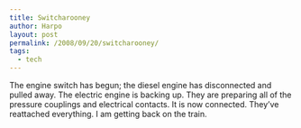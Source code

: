 ```yaml
---
title: Switcharooney
author: Harpo
layout: post
permalink: /2008/09/20/switcharooney/
tags:
  - tech
---
```

The engine switch has begun; the diesel engine has disconnected and pulled away. The electric engine is backing up. They are preparing all of the pressure couplings and electrical contacts. It is now connected. They&#8217;ve reattached everything. I am getting back on the train.